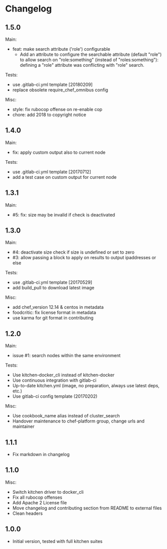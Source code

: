Changelog
=========

1.5.0
-----

Main:

- feat: make search attribute ('role') configurable
  + Add an attribute to configure the searchable attribute (default "role")
    to allow search on "role:something" (instead of "roles:something"):
    defining a "role" attribute was conflicting with "role" search.

Tests:

- use .gitlab-ci.yml template [20180209]
- replace obsolete require\_chef\_omnibus config

Misc:

- style: fix rubocop offense on re-enable cop
- chore: add 2018 to copyright notice

1.4.0
-----

Main:

- fix: apply custom output also to current node

Tests:

- use .gitlab-ci.yml template [20170712]
- add a test case on custom output for current node

1.3.1
-----

Main:

- #5: fix: size may be invalid if check is deactivated

1.3.0
-----

Main:

- #4: deactivate size check if size is undefined or set to zero
- #3: allow passing a block to apply on results to output ipaddresses or else

Tests:

- use .gitlab-ci.yml template [20170529]
- add build\_pull to download latest image

Misc:

- add chef\_version 12.14 & centos in metadata
- foodcritic: fix license format in metadata
- use karma for git format in contributing

1.2.0
-----

Main:

- issue #1: search nodes within the same environment

Tests:

- Use kitchen-docker\_cli instead of kitchen-docker
- Use continuous integration with gitlab-ci
- Up-to-date kitchen.yml (image, no preparation, always use latest deps, etc.)
- Use gitlab-ci config template (20170202)

Misc:

- Use cookbook\_name alias instead of cluster\_search
- Handover maintenance to chef-platform group, change urls and maintainer

1.1.1
-----

- Fix markdown in changelog

1.1.0
-----

Misc:

- Switch kitchen driver to docker\_cli
- Fix all rubocop offenses
- Add Apache 2 License file
- Move changelog and contributing section from README to external files
- Clean headers

1.0.0
-----

- Initial version, tested with full kitchen suites
